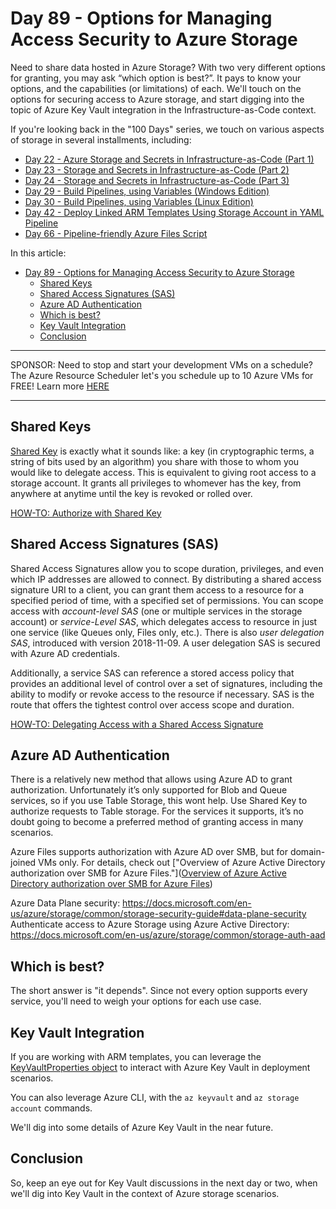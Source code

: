 # Day 89 - Options for Managing Access Security to Azure Storage

Need to share data hosted in Azure Storage? With two very different options for granting, you may ask “which option is best?”. It pays to know your options, and the capabilities (or limitations) of each. We'll touch on the options for securing access to Azure storage, and start digging into the topic of Azure Key Vault integration in the Infrastructure-as-Code context. 

If you're looking back in the "100 Days" series, we touch on various aspects of storage in several installments, including:

- [Day 22 - Azure Storage and Secrets in Infrastructure-as-Code (Part 1)](https://github.com/starkfell/100DaysOfIaC/blob/master/articles/day.22.storage.secrets.md)
- [Day 23 - Storage and Secrets in Infrastructure-as-Code (Part 2)](https://github.com/starkfell/100DaysOfIaC/blob/master/articles/day.23.storage.secrets.pt2.md)
- [Day 24 - Storage and Secrets in Infrastructure-as-Code (Part 3)](https://github.com/starkfell/100DaysOfIaC/blob/master/articles/day.24.storage.secrets.pt3.md)
- [Day 29 - Build Pipelines, using Variables (Windows Edition)](https://github.com/starkfell/100DaysOfIaC/blob/master/articles/day.29.build.pipes.encrypted.variables.windows.md)
- [Day 30 - Build Pipelines, using Variables (Linux Edition)](https://github.com/starkfell/100DaysOfIaC/blob/master/articles/day.30.build.pipes.encrypted.variables.linux.md)
- [Day 42 - Deploy Linked ARM Templates Using Storage Account in YAML Pipeline](https://github.com/starkfell/100DaysOfIaC/blob/master/articles/day.42.deploy.nested.arm.templates.using.storage.accounts.in.yaml.pipeline.md)
- [Day 66 - Pipeline-friendly Azure Files Script](https://github.com/starkfell/100DaysOfIaC/blob/master/articles/day.66.azure.file.cli.md)

In this article:

- [Day 89 - Options for Managing Access Security to Azure Storage](#day-89---options-for-managing-access-security-to-azure-storage)
  - [Shared Keys](#shared-keys)
  - [Shared Access Signatures (SAS)](#shared-access-signatures-sas)
  - [Azure AD Authentication](#azure-ad-authentication)
  - [Which is best?](#which-is-best)
  - [Key Vault Integration](#key-vault-integration)
  - [Conclusion](#conclusion)

***
SPONSOR: Need to stop and start your development VMs on a schedule? The Azure Resource Scheduler let's you schedule up to 10 Azure VMs for FREE! Learn more [HERE](https://azuremarketplace.microsoft.com/en-us/marketplace/apps/lumagatena.resourcescheduler?tab=Overview)
***

## Shared Keys
[Shared Key](https://docs.microsoft.com/en-us/rest/api/storageservices/authorize-with-shared-key) is exactly what it sounds like: a key (in cryptographic terms, a string of bits used by an algorithm) you share with those to whom you would like to delegate access. This is equivalent to giving root access to a storage account. It grants all privileges to whomever has the key, from anywhere at anytime until the key is revoked or rolled over.

[HOW-TO: Authorize with Shared Key](https://docs.microsoft.com/en-us/rest/api/storageservices/authorize-with-shared-key)

## Shared Access Signatures (SAS)

Shared Access Signatures allow you to scope duration, privileges, and even which IP addresses are allowed to connect. By distributing a shared access signature URI to a client, you can grant them access to a resource for a specified period of time, with a specified set of permissions. You can scope access with *account-level SAS* (one or multiple services in the storage account) or *service-Level SAS*, which delegates access to resource in just one service (like Queues only, Files only, etc.). There is also *user delegation SAS*, introduced with version 2018-11-09. A user delegation SAS is secured with Azure AD credentials.

Additionally, a service SAS can reference a stored access policy that provides an additional level of control over a set of signatures, including the ability to modify or revoke access to the resource if necessary. SAS is the route that offers the tightest control over access scope and duration.

[HOW-TO: Delegating Access with a Shared Access Signature](https://docs.microsoft.com/en-us/rest/api/storageservices/delegating-access-with-a-shared-access-signature)

## Azure AD Authentication

There is a relatively new method that allows using Azure AD to grant authorization. Unfortunately it’s only supported for Blob and Queue services, so if you use Table Storage, this wont help. Use Shared Key to authorize requests to Table storage. For the services it supports, it’s no doubt going to become a preferred method of granting access in many scenarios.

Azure Files supports authorization with Azure AD over SMB, but for domain-joined VMs only. For details, check out ["Overview of Azure Active Directory authorization over SMB for Azure Files."]([Overview of Azure Active Directory authorization over SMB for Azure Files](https://docs.microsoft.com/en-us/azure/storage/files/storage-files-active-directory-overview))

Azure Data Plane security: https://docs.microsoft.com/en-us/azure/storage/common/storage-security-guide#data-plane-security
Authenticate access to Azure Storage using Azure Active Directory: https://docs.microsoft.com/en-us/azure/storage/common/storage-auth-aad

## Which is best?

The short answer is "it depends". Since not every option supports every service, you'll need to weigh your options for each use case.

## Key Vault Integration

If you are working with ARM templates, you can leverage the [KeyVaultProperties object](#https://docs.microsoft.com/en-us/javascript/api/azure-arm-storage/KeyVaultProperties?view=azure-node-legacy&viewFallbackFrom=azure-node-2.2.0) to interact with Azure Key Vault in deployment scenarios. 

You can also leverage Azure CLI, with the `az keyvault` and `az storage account` commands.

We'll dig into some details of Azure Key Vault in the near future.

## Conclusion

So, keep an eye out for Key Vault discussions in the next day or two, when we'll dig into Key Vault in the context of Azure storage scenarios.
